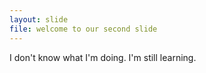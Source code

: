 ```yaml
---
layout: slide
file: welcome to our second slide
---
```

I don't know what I'm doing. I'm still learning.

